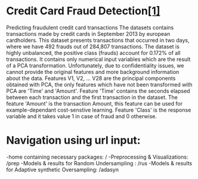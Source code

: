 # Credit Card Fraud Detection[[1]](https://www.kaggle.com/mlg-ulb/creditcardfraud) 
Predicting fraudulent credit card transactions The datasets contains transactions made by credit cards in September 2013 by european cardholders. This dataset presents transactions that occurred in two days, where we have 492 frauds out of 284,807 transactions. The dataset is highly unbalanced, the positive class (frauds) account for 0.172% of all transactions. It contains only numerical input variables which are the result of a PCA transformation. Unfortunately, due to confidentiality issues, we cannot provide the original features and more background information about the data. Features V1, V2, … V28 are the principal components obtained with PCA, the only features which have not been transformed with PCA are 'Time' and 'Amount'. Feature 'Time' contains the seconds elapsed between each transaction and the first transaction in the dataset. The feature 'Amount' is the transaction Amount, this feature can be used for example-dependant cost-senstive learning. Feature 'Class' is the response variable and it takes value 1 in case of fraud and 0 otherwise. 

# Navigation using url input: 
-home containing necessary packages: / 
-Preprocessing & Visualizations: /prep
-Models & results for Random Undersampling : /rus 
-Models & results for Adaptive synthetic Oversampling: /adasyn 


